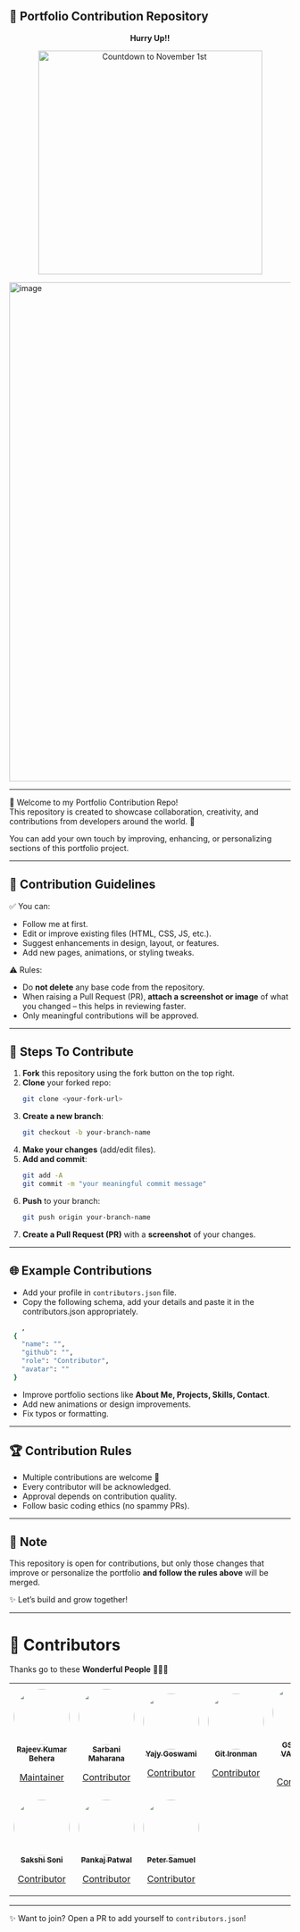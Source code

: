 ## 🌟 Portfolio Contribution Repository  

<p align="center"> <b>Hurry Up!!</b></p>
<p align="center">
  <img src="https://i.countdownmail.com/3nghwl.gif" style="width:401px;" alt="Countdown to November 1st" />
</p>
<img width="1878" height="894" alt="image" src="https://github.com/user-attachments/assets/f6359636-b606-4820-ba36-626e1a3cd590" />
<br>
<hr>

👋 Welcome to my Portfolio Contribution Repo!  
This repository is created to showcase collaboration, creativity, and contributions from developers around the world. 🚀  

You can add your own touch by improving, enhancing, or personalizing sections of this portfolio project.  

---

## 📌 Contribution Guidelines  

✅ You can:  
- Follow me at first.  
- Edit or improve existing files (HTML, CSS, JS, etc.).  
- Suggest enhancements in design, layout, or features.  
- Add new pages, animations, or styling tweaks.  

⚠️ Rules:  
- Do **not delete** any base code from the repository.  
- When raising a Pull Request (PR), **attach a screenshot or image** of what you changed – this helps in reviewing faster.  
- Only meaningful contributions will be approved.  

---

## 🔧 Steps To Contribute  

1. **Fork** this repository using the fork button on the top right.  
2. **Clone** your forked repo:  
   ```bash
   git clone <your-fork-url>
   ```
3. **Create a new branch**:  
   ```bash
   git checkout -b your-branch-name
   ```
4. **Make your changes** (add/edit files).  
5. **Add and commit**:  
   ```bash
   git add -A
   git commit -m "your meaningful commit message"
   ```
6. **Push** to your branch:  
   ```bash
   git push origin your-branch-name
   ```
7. **Create a Pull Request (PR)** with a **screenshot** of your changes.  

---

## 🌐 Example Contributions  

- Add your profile in `contributors.json` file.
- Copy the following schema, add your details and paste it in the contributors.json appropriately.
 ```bash
    ,
  {
    "name": "",
    "github": "",
    "role": "Contributor",
    "avatar": ""
  }
   ```

- Improve portfolio sections like **About Me, Projects, Skills, Contact**.  
- Add new animations or design improvements.  
- Fix typos or formatting.  

---

## 🏆 Contribution Rules  

- Multiple contributions are welcome 🎉  
- Every contributor will be acknowledged.  
- Approval depends on contribution quality.  
- Follow basic coding ethics (no spammy PRs).  

---

## 📢 Note  

This repository is open for contributions, but only those changes that improve or personalize the portfolio **and follow the rules above** will be merged.  

✨ Let’s build and grow together!  

---

# 🚀 Contributors

Thanks go to these **Wonderful People** 👨🏻‍💻  

<!-- CONTRIBUTORS START -->

<table>
<tr>
<td align="center">
  <a href="https://github.com/yesiamrajeev">
    <img src="https://avatars.githubusercontent.com/u/125568812?s=400&u=e3c86ca01302bbb26860a239218f676f6cc1604e&v=4" width="100" style="border-radius:50%"/><br/>
    <sub><b>Rajeev Kumar Behera</b></sub><br/>
    <p>Maintainer</p>
  </a>
</td>

<td align="center">
  <a href="https://github.com/Maharanasarbani">
    <img src="https://avatars.githubusercontent.com/u/132124215?v=4" width="100" style="border-radius:50%"/><br/>
    <sub><b>Sarbani Maharana</b></sub><br/>
    <p>Contributor</p>
  </a>
</td>

<td align="center">
  <a href="https://github.com/Yajy">
    <img src="https://avatars.githubusercontent.com/u/101127424?s=400&u=223d18fdddbced0735ef383c130c2e5362aedc92&v=4" width="100" style="border-radius:50%"/><br/>
    <sub><b>Yajy Goswami</b></sub><br/>
    <p>Contributor</p>
  </a>
</td>

<td align="center">
  <a href="https://github.com/iamironman-png">
    <img src="https://avatars.githubusercontent.com/u/209762838?s=400&u=14d6905ab765805f5242d743db8b98551eab5467&v=4" width="100" style="border-radius:50%"/><br/>
    <sub><b>Git Ironman</b></sub><br/>
    <p>Contributor</p>
  </a>
</td>

<td align="center">
  <a href="https://github.com/VanshikaNegii">
    <img src="https://avatars.githubusercontent.com/u/105164226?v=4" width="100" style="border-radius:50%"/><br/>
    <sub><b>GSSoC'25 VANSHIKA NEGI </b></sub><br/>
    <p>Contributor</p>
  </a>
</td>

<td align="center">
  <a href="https://github.com/KrishnaSaxena108">
    <img src="https://github.com/KrishnaSaxena108.png" width="100" style="border-radius:50%"/><br/>
    <sub><b>Krishna Saxena</b></sub><br/>
    <p>Contributor</p>
  </a>
</td>
</tr>
<tr>
<td align="center">
  <a href="sakshi-sonii">
    <img src="https://in.pinterest.com/pin/140806234311366/" width="100" style="border-radius:50%"/><br/>
    <sub><b>Sakshi Soni</b></sub><br/>
    <p>Contributor</p>
  </a>
</td>

<td align="center">
  <a href="ChiefPatwal">
    <img src="https://avatars.githubusercontent.com/u/120747214?v=4" width="100" style="border-radius:50%"/><br/>
    <sub><b>Pankaj Patwal</b></sub><br/>
    <p>Contributor</p>
  </a>
</td>

<td align="center">
  <a href="https://github.com/PeterSamuel">
    <img src="https://avatars.githubusercontent.com/u/65086865?v=4" width="100" style="border-radius:50%"/><br/>
    <sub><b>Peter Samuel</b></sub><br/>
    <p>Contributor</p>
  </a>
</td>
</tr>
</table>

<!-- CONTRIBUTORS END -->

---

✨ Want to join? Open a PR to add yourself to `contributors.json`!

